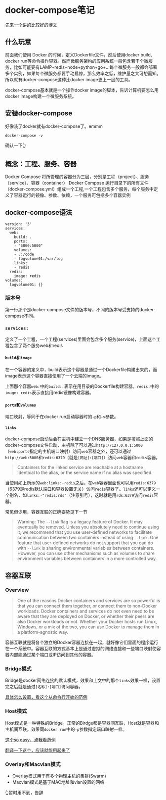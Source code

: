# docker-compose笔记

[先来一个讲的比较好的博文](https://www.jianshu.com/p/658911a8cff3)

## 什么玩意

前面我们使用 Docker 的时候，定义Dockerfile文件，然后使用docker build、docker run等命令操作容器。然而微服务架构的应用系统一般包含若干个微服务，比如可能要有LAMP+redis+node+python+go+...每个微服务一般都会部署多个实例，如果每个微服务都要手动启停，那么效率之低，维护量之大可想而知。所以就有docker-compose这种比docker image更上一层的工具。

docker-compose基本就是一个操作docker image的脚本，告诉计算机要怎么用docker image构建一个微服务系统。

## 安装docker-compose

好像装了docker就有docker-compose了。emmm

    docker-compose -v

确认一下👆

## 概念：工程、服务、容器

Docker Compose 将所管理的容器分为三层，分别是工程（project）、服务（service）、容器（container）
Docker Compose 运行目录下的所有文件（docker-compose.yml）组成一个工程,一个工程包含多个服务，每个服务中定义了容器运行的镜像、参数、依赖，一个服务可包括多个容器实例

## docker-compose语法

```docker-compose
version: '3'
services:
  web:
    build: .
    ports:
    - "5000:5000"
    volumes:
    - .:/code
    - logvolume01:/var/log
    links:
    - redis
  redis:
    image: redis
volumes:
  logvolume01: {}
```

### 版本号

第一行那个是docker-compose文件的版本号，不同的版本号受支持的docker-compose不同。

### `services:`

定义了一个工程，一个工程(services)里面会包含多个服务(service)，上面这个工程包含了两个服务web和redis

#### `build`和`image`

在一个容器的定义中，build表示这个容器是通过一个Dockerfile构建出来的，而image表示这个容器直接使用了一个云端的image。

上面那个容器`web:`中的`build:.`表示在用目录的Dockerfile构建容器。`redis:`中的`image: redis`表示直接用redis镜像构建容器。

#### `ports`和`volumes`

端口映射，等同于在docker run启动容器时的`-p`和`-v`参数。

#### `links`

docker-compose启动后会在主机中建立一个DNS服务器，如果是按照上面的docker-compose文件启动，主机除了可以通过`http://127.0.0.1:5000`（`web:ports`指定的主机端口映射）访问`web`容器之外，还可以通过`http://web:5000`和`redis:6379`（就是`[网址]:[端口]`）访问`web`容器和`redis`容器。

>Containers for the linked service are reachable at a hostname identical to the alias, or the service name if no alias was specified.

当使用如上所示的`web:links:-redis`之后，在`web`容器里面也可以用`redis:6379`（6379是redis默认端口和容器设置无关）访问`redis`容器了。`links`还可以定义一个别名，如`links:-"redis:rds"`（注意引号），这时就是用`rds:6379`访问`redis`容器。

常见但少用，容器互联的正确姿势见下一节

>Warning: The `--link` flag is a legacy feature of Docker. It may eventually be removed. Unless you absolutely need to continue using it, we recommend that you use user-defined networks to facilitate communication between two containers instead of using `--link`. One feature that user-defined networks do not support that you can do with `--link` is sharing environmental variables between containers. However, you can use other mechanisms such as volumes to share environment variables between containers in a more controlled way.

## 容器互联

### Overview

>One of the reasons Docker containers and services are so powerful is that you can connect them together, or connect them to non-Docker workloads. Docker containers and services do not even need to be aware that they are deployed on Docker, or whether their peers are also Docker workloads or not. Whether your Docker hosts run Linux, Windows, or a mix of the two, you can use Docker to manage them in a platform-agnostic way.

容器互联就是将各个独立的Docker容器连接在一起，就好像它们里面的程序运行在一个系统中。容器互联的方式基本上是通过虚拟的网络连接和一些端口映射使容器内部能通过某个端口或IP访问到其他的容器。

### Bridge模式

Bridge是docker网络连接的默认模式，效果和上文中的那个`links`效果一样，设置完之后就是通过`[名称]:[端口]`访问容器。

[具体怎么设置，看这个从命令行开始的范例](https://docs.docker.com/network/network-tutorial-standalone/)

### Host模式

Host模式是一种特殊的Bridge。正常的Birdge都是容器间互联，Host就是容器和主机间互联。效果同`docker run`中的`-p`参数指定端口映射一样。

[这个so easy，点我看范例](https://docs.docker.com/network/network-tutorial-host/)

[翻译一下这个，应该就能用起来了](https://docs.docker.com/network/)

### Overlay和Macvlan模式

* Overlay模式用于有多个物理主机的集群(Swarm)
* Macvlan模式是基于MAC地址和vlan设置的网络

👆暂时用不到，告辞